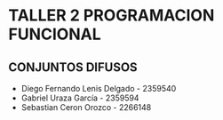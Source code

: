 # TALLER 2 PROGRAMACION FUNCIONAL

## CONJUNTOS DIFUSOS

- Diego Fernando Lenis Delgado - 2359540
- Gabriel Uraza García - 2359594
- Sebastian Ceron Orozco - 2266148

